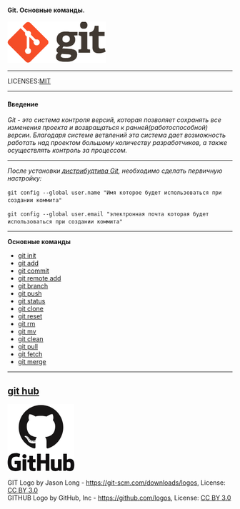 #### Git. Основные команды.  
[![git_logo](./image/logo@2x.png)](https://git-scm.com/ "Официальный сайт GIT")  
***
LICENSES:[MIT](./license.md)  


***
#### Введение
*Git - это система контроля версий, которая позволяет сохранять все изменения проекта и возвращаться к ранней(работоспособной) версии. Благодаря системе ветвлений эта система дает возможность работать над проектом большому количеству разработчиков, а также осуществлять контроль за процессом.*  
***  
*После установки [дистрибудтива Git][download_git], необходимо сделать первичную настройку:*  


`git config --global user.name "Имя которое будет использоваться при создании коммита"`    

`git config --global user.email "электронная почта которая будет использоваться при создании коммита"` 
***
**Основные команды**  

- [git init](./gitinit.md)  
- [git add](./gitadd.md)  
- [git commit](./gitcommit.md)  
- [git remote add](./gitremoteadd.md)  
- [git branch](./gitbranch.md)  
- [git push](./gitpush.md)  
- [git status](./gitstatus.md)  
- [git clone](./gitclone.md)  
- [git reset](./gitreset.md)  
- [git rm](./gitrm.md)  
- [git mv](./gitmv.md)  
- [git clean](./gitclean.md)  
- [git pull](./gitpull.md)  
- [git fetch](./gitfetch.md)   
- [git merge](./gitmerge.md)   

***  
## [git hub](./github.md)  

[![git_logo](./image/github.png)](https://github.com "Официальный сайт GitHub")

[download_git]: https://git-scm.com/downloads "Скачать git с сайта git-scm.com"  
GIT Logo by Jason Long - https://git-scm.com/downloads/logos, License: [CC BY 3.0](https://creativecommons.org/licenses/by/3.0/)  
GITHUB Logo by GitHub, Inc - https://github.com/logos, License: [CC BY 3.0](https://creativecommons.org/licenses/by/3.0/)  
